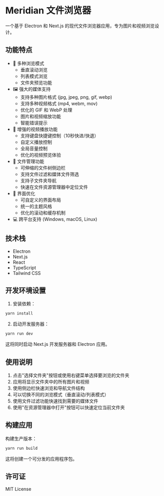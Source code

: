 # Meridian 文件浏览器

一个基于 Electron 和 Next.js 的现代文件浏览器应用，专为图片和视频浏览设计。

## 功能特点

- 📁 多种浏览模式
  - 垂直滚动浏览
  - 列表模式浏览
  - 文件夹预览功能
- 🖼️ 强大的媒体支持
  - 支持多种图片格式 (jpg, jpeg, png, gif, webp)
  - 支持多种视频格式 (mp4, webm, mov)
  - 优化的 GIF 和 WebP 处理
  - 图片和视频缩放功能
  - 智能错误提示
- 🎥 增强的视频播放功能
  - 支持键盘快捷键控制（10秒快进/快退）
  - 自定义播放控制
  - 全局音量控制
  - 优化的视频预览体验
- 📂 文件管理功能
  - 可伸缩的文件树侧边栏
  - 支持文件过滤和媒体文件筛选
  - 支持子文件夹导航
  - 快速在文件资源管理器中定位文件
- 🎨 界面优化
  - 可自定义的界面布局
  - 统一的主题风格
  - 优化的滚动和缓存机制
- 💻 跨平台支持 (Windows, macOS, Linux)

## 技术栈

- Electron
- Next.js
- React
- TypeScript
- Tailwind CSS

## 开发环境设置

1. 安装依赖：
```bash
yarn install
```

2. 启动开发服务器：
```bash
yarn run dev
```

这将同时启动 Next.js 开发服务器和 Electron 应用。

## 使用说明

1. 点击"选择文件夹"按钮或使用右键菜单选择要浏览的文件夹
2. 应用将显示文件夹中的所有图片和视频
3. 使用侧边栏快速浏览和导航文件结构
4. 可以切换不同的浏览模式（垂直滚动/列表模式）
5. 使用文件过滤功能快速找到需要的媒体文件
6. 使用"在资源管理器中打开"按钮可以快速定位当前文件夹

## 构建应用

构建生产版本：
```bash
yarn run build
```

这将创建一个可分发的应用程序包。

## 许可证

MIT License
